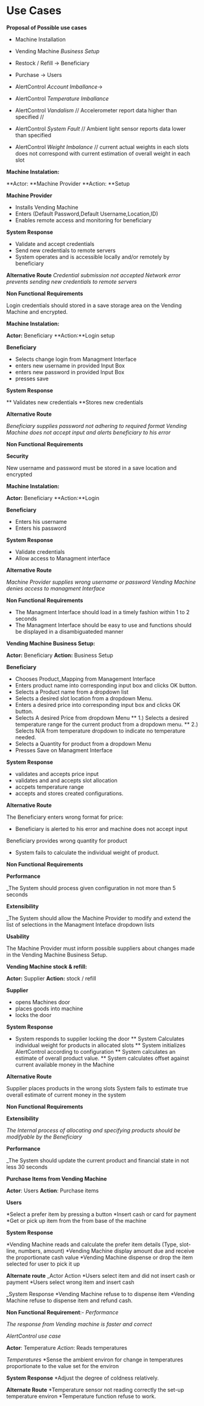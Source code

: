 # Use Cases


**Proposal of Possible use cases**


* Machine Installation
* Vending Machine _Business Setup_
* Restock / Refill -> Beneficiary
* Purchase -> Users

* AlertControl _Account Imballance_-> 
* AlertControl _Temperature Imballance_ 
* AlertControl _Vandalism_         // Accelerometer report data higher than specified // 
* AlertControl _System Fault_      // Ambient light sensor reports data lower than specified  
* AlertControl _Weight Imbalance_  // current actual weights in each slots does not correspond with current estimation of overall weight in each slot  


**Machine Instalation:**

**Actor: **Machine Provider 
**Action: **Setup

**Machine Provider**

* Installs Vending Machine
* Enters (Default Password,Default Username,Location,ID)
* Enables remote access and monitoring for beneficiary

**System Response**

* Validate and accept credentials
* Send new credentials to remote servers
* System operates and is accessible locally and/or remotely by beneficiary  

**Alternative Route**
 _Credential submission not accepted_
_Network error prevents sending new credentials to remote servers_

**Non Functional Requirements** 

Login credentials should stored in a save storage area on the Vending Machine
and encrypted.

**Machine Instalation:**

**Actor:** Beneficiary
**Action:**Login setup

**Beneficiary**

* Selects change login from Managment Interface
* enters new username in provided Input Box
* enters new password in provided Input Box
* presses save 

**System Response**

** Validates new credentials
**Stores new credentials 

**Alternative Route**

_Beneficiary supplies password not adhering to required format_
_Vending Machine does not accept input and alerts beneficiary to his error_
 
**Non Functional Requirements**

**Security**

New username and password must be stored in a save location and encrypted

**Machine Instalation:**

**Actor:** Beneficiary
**Action:**Login

**Beneficiary**

* Enters his username
* Enters his password

**System Response**

* Validate credentials
* Allow access to Managment interface

**Alternative Route**

_Machine Provider supplies wrong username or password_
_Vending Machine denies access to managment Interface_
 
**Non Functional Requirements**

* The Managment Interface  should load in a timely fashion within 1 to 2 seconds
* The Managment Interface should be easy to use and functions should be displayed in a disambiguateded manner

**Vending Machine Business Setup:**

**Actor:** Beneficiary
**Action:** Business Setup

**Beneficiary**

* Chooses Product_Mapping from Management Interface
* Enters product name into corresponding input box  and clicks OK button.
* Selects a Product name from a dropdown list
* Selects a desired slot location from a dropdown Menu.
* Enters a desired price into corresponding input box and clicks OK button.
* Selects A desired Price from dropdown Menu
** 1.) Selects a desired temperature range for the current product from a dropdown menu.
** 2.) Selects N/A from temperature dropdown to indicate no temperature needed.
* Selects a Quantity for product from a dropdown Menu
* Presses Save on Managment Interface

**System Response**

* validates and accepts price input
* validates and and accepts slot allocation
* accpets temperature range
* accepts and stores created configurations.

**Alternative Route**

The Beneficiary enters wrong format for price:

* Beneficiary is alerted to his error and machine does not accept input

Beneficiary provides wrong quantity for product

* System fails to calculate the individual weight of product. 


**Non Functional Requirements**

**Performance**

_The System should process given configuration in not more than 5 seconds

**Extensibility** 

_The System should allow the Machine Provider to modify and extend the list of selections in the Managment Inteface dropdown lists


**Usability**

The Machine Provider must inform possible suppliers about changes made in the Vending Machine Business Setup.

**Vending Machine stock & refill:**

**Actor:** Supplier
**Action:** stock / refill

**Supplier**

* opens Machines door
* places goods into machine
* locks the door

**System Response**
 
* System responds to supplier locking the door
** System Calculates individual weight for products in allocated slots
** System initializes AlertControl according to configuration
** System calculates an estimate of overall product value.
** System calculates offset against current available money in the Machine

**Alternative Route**

Supplier places products in the wrong slots
System fails to estimate true overall estimate of current money in the system

**Non Functional Requirements**

**Extensibility**

_The Internal process of allocating and specifying products should be modifyable by the Beneficiary_

**Performance**

_The System should update the current product and financial state in not less 30 seconds


**Purchase Items from Vending Machine**

**Actor**: Users
**Action**: Purchase items

 **Users**

 *Select a prefer item by pressing a button
 *Insert cash or card for payment
 *Get or pick up item from the from base of the machine
  
**System Response**

 *Vending Machine reads and calculate the prefer item details (Type, slot-line, numbers, amount)
 *Vending Machine display amount due and receive the proportionate cash value
 *Vending Machine dispense or drop the item selected for user to pick it up

**Alternate route**
 _Actor Action
 *Users select item and did not insert cash or payment
 *Users select wrong item and insert cash
 
 _System Response
 *Vending Machine refuse to to dispense item
 *Vending Machine refuse to dispense item and refund cash.
 
**Non Functional Requirement**:-    *Performance*
 
 _The response from Vending machine is faster and correct_
 
 
*AlertControl use case*
 
**Actor**: Temperature
*Action*: Reads temperatures

_Temperatures_
*Sense the ambient environ for change in temperatures proportionate to the value set for the environ

**System Response**
 *Adjust the degree of coldness relatively.
 
**Alternate Route**
  *Temperature sensor not reading correctly the set-up temperature environ
  *Temperature function refuse to work.
  
       
       
